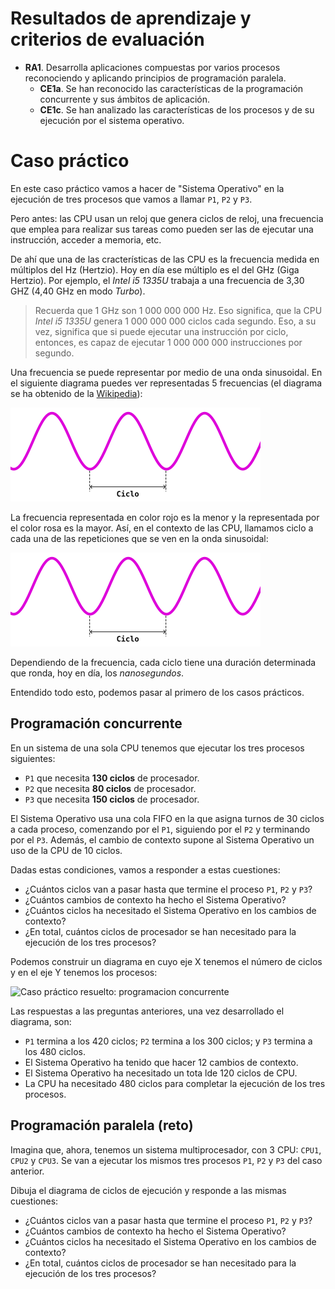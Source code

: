 # Resultados de aprendizaje y criterios de evaluación

- **RA1**. Desarrolla aplicaciones compuestas por varios procesos reconociendo y aplicando principios de programación paralela.
  - **CE1a**. Se han reconocido las características de la programación concurrente y sus ámbitos de aplicación.
  - **CE1c**. Se han analizado las características de los procesos y de su ejecución por el sistema operativo.

# Caso práctico

En este caso práctico vamos a hacer de "Sistema Operativo" en la ejecución de tres procesos que vamos a llamar `P1`, `P2` y `P3`.

Pero antes: las CPU usan un reloj que genera ciclos de reloj, una frecuencia que emplea para realizar sus tareas como pueden ser las de ejecutar una instrucción, acceder a memoria, etc.

De ahí que una de las cracterísticas de las CPU es la frecuencia medida en múltiplos del Hz (Hertzio). Hoy en día ese múltiplo es el del GHz (Giga Hertzio). Por ejemplo, el *Intel i5 1335U* trabaja a una frecuencia de 3,30 GHZ (4,40 GHz en modo *Turbo*).

> Recuerda que 1 GHz son 1 000 000 000 Hz. Eso significa, que la CPU *Intel i5 1335U* genera 1 000 000 000 ciclos cada segundo. Eso, a su vez, significa que si puede ejecutar una instrucción por ciclo, entonces, es capaz de ejecutar 1 000 000 000 instrucciones por segundo.

Una frecuencia se puede representar por medio de una onda sinusoidal. En el siguiente diagrama puedes ver representadas 5 frecuencias (el diagrama se ha obtenido de la [Wikipedia](https://es.wikipedia.org/wiki/Frecuencia)):

![Ondas sinusoidales](./img/diferentes_frecuencias.png)

La frecuencia representada en color rojo es la menor y la representada por el color rosa es la mayor. Así, en el contexto de las CPU, llamamos ciclo a cada una de las repeticiones que se ven en la onda sinusoidal:

![Ciclo en una frecuencia](./img/diferentes_frecuencias.png)

Dependiendo de la frecuencia, cada ciclo tiene una duración determinada que ronda, hoy en día, los *nanosegundos*.

Entendido todo esto, podemos pasar al primero de los casos prácticos.

## Programación concurrente

En un sistema de una sola CPU tenemos que ejecutar los tres procesos siguientes:

- `P1` que necesita **130 ciclos** de procesador.
- `P2` que necesita **80 ciclos** de procesador.
- `P3` que necesita **150 ciclos** de procesador.

El Sistema Operativo usa una cola FIFO en la que asigna turnos de 30 ciclos a cada proceso, comenzando por el `P1`, siguiendo por el `P2` y terminando por el `P3`. Además, el cambio de contexto supone al Sistema Operativo un uso de la CPU de 10 ciclos.

Dadas estas condiciones, vamos a responder a estas cuestiones:

- ¿Cuántos ciclos van a pasar hasta que termine el proceso `P1`, `P2` y `P3`?
- ¿Cuántos cambios de contexto ha hecho el Sistema Operativo?
- ¿Cuántos ciclos ha necesitado el Sistema Operativo en los cambios de contexto?
- ¿En total, cuántos ciclos de procesador se han necesitado para la ejecución de los tres procesos?

Podemos construir un diagrama en cuyo eje X tenemos el número de ciclos y en el eje Y tenemos los procesos:

![Caso práctico resuelto: programacion concurrente](caso_practico_concurrencia.png)

Las respuestas a las preguntas anteriores, una vez desarrollado el diagrama, son:

- `P1` termina a los 420 ciclos; `P2` termina a los 300 ciclos; y `P3` termina a los 480 ciclos.
- El Sistema Operativo ha tenido que hacer 12 cambios de contexto.
- El Sistema Operativo ha necesitado un tota lde 120 ciclos de CPU.
- La CPU ha necesitado 480 ciclos para completar la ejecución de los tres procesos.

## Programación paralela (reto)

Imagina que, ahora, tenemos un sistema multiprocesador, con 3 CPU: `CPU1`, `CPU2` y `CPU3`. Se van a ejecutar los mismos tres procesos `P1`, `P2` y `P3` del caso anterior.

Dibuja el diagrama de ciclos de ejecución y responde a las mismas cuestiones:

- ¿Cuántos ciclos van a pasar hasta que termine el proceso `P1`, `P2` y `P3`?
- ¿Cuántos cambios de contexto ha hecho el Sistema Operativo?
- ¿Cuántos ciclos ha necesitado el Sistema Operativo en los cambios de contexto?
- ¿En total, cuántos ciclos de procesador se han necesitado para la ejecución de los tres procesos?
